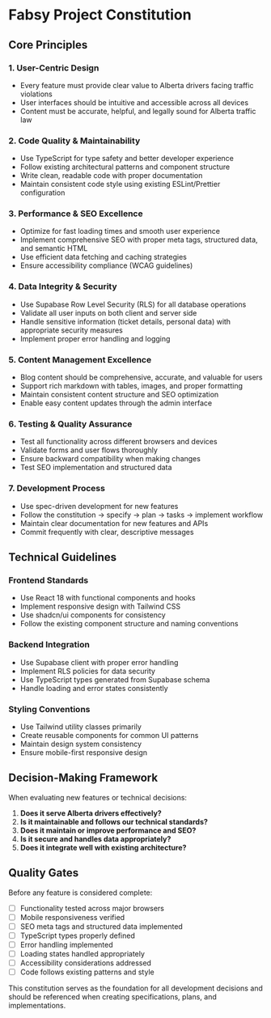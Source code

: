 # Fabsy Project Constitution

## Core Principles

### 1. User-Centric Design
- Every feature must provide clear value to Alberta drivers facing traffic violations
- User interfaces should be intuitive and accessible across all devices
- Content must be accurate, helpful, and legally sound for Alberta traffic law

### 2. Code Quality & Maintainability
- Use TypeScript for type safety and better developer experience
- Follow existing architectural patterns and component structure
- Write clean, readable code with proper documentation
- Maintain consistent code style using existing ESLint/Prettier configuration

### 3. Performance & SEO Excellence
- Optimize for fast loading times and smooth user experience
- Implement comprehensive SEO with proper meta tags, structured data, and semantic HTML
- Use efficient data fetching and caching strategies
- Ensure accessibility compliance (WCAG guidelines)

### 4. Data Integrity & Security
- Use Supabase Row Level Security (RLS) for all database operations
- Validate all user inputs on both client and server side
- Handle sensitive information (ticket details, personal data) with appropriate security measures
- Implement proper error handling and logging

### 5. Content Management Excellence
- Blog content should be comprehensive, accurate, and valuable for users
- Support rich markdown with tables, images, and proper formatting
- Maintain consistent content structure and SEO optimization
- Enable easy content updates through the admin interface

### 6. Testing & Quality Assurance
- Test all functionality across different browsers and devices
- Validate forms and user flows thoroughly
- Ensure backward compatibility when making changes
- Test SEO implementation and structured data

### 7. Development Process
- Use spec-driven development for new features
- Follow the constitution → specify → plan → tasks → implement workflow
- Maintain clear documentation for new features and APIs
- Commit frequently with clear, descriptive messages

## Technical Guidelines

### Frontend Standards
- Use React 18 with functional components and hooks
- Implement responsive design with Tailwind CSS
- Use shadcn/ui components for consistency
- Follow the existing component structure and naming conventions

### Backend Integration
- Use Supabase client with proper error handling
- Implement RLS policies for data security
- Use TypeScript types generated from Supabase schema
- Handle loading and error states consistently

### Styling Conventions
- Use Tailwind utility classes primarily
- Create reusable components for common UI patterns
- Maintain design system consistency
- Ensure mobile-first responsive design

## Decision-Making Framework

When evaluating new features or technical decisions:

1. **Does it serve Alberta drivers effectively?**
2. **Is it maintainable and follows our technical standards?**
3. **Does it maintain or improve performance and SEO?**
4. **Is it secure and handles data appropriately?**
5. **Does it integrate well with existing architecture?**

## Quality Gates

Before any feature is considered complete:

- [ ] Functionality tested across major browsers
- [ ] Mobile responsiveness verified
- [ ] SEO meta tags and structured data implemented
- [ ] TypeScript types properly defined
- [ ] Error handling implemented
- [ ] Loading states handled appropriately
- [ ] Accessibility considerations addressed
- [ ] Code follows existing patterns and style

This constitution serves as the foundation for all development decisions and should be referenced when creating specifications, plans, and implementations.
